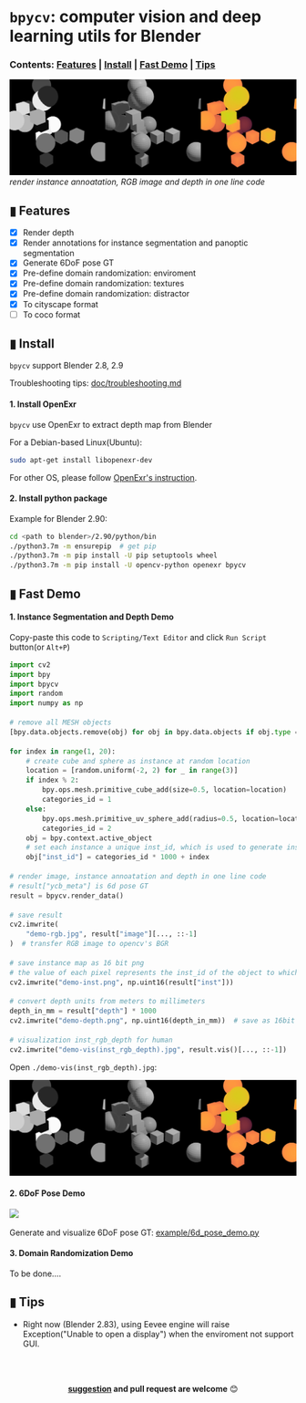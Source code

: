 # `bpycv`: computer vision and deep learning utils for Blender

### Contents: [Features](#-features) | [Install](#-install) | [Fast Demo](#-fast-demo) | [Tips](#-tips) 

![demo-vis(inst_rgb_depth).jpg](doc/img/demo-vis(inst_rgb_depth).jpg)    
*render instance annoatation, RGB image and depth in one line code*

## ▮ Features
 - [x] Render depth
 - [x] Render annotations for instance segmentation and panoptic segmentation 
 - [x] Generate 6DoF pose GT
 - [x] Pre-define domain randomization: enviroment
 - [x] Pre-define domain randomization: textures
 - [x] Pre-define domain randomization: distractor
 - [x] To cityscape format
 - [ ] To coco format

## ▮ Install
`bpycv` support Blender 2.8, 2.9

Troubleshooting tips: [doc/troubleshooting.md](doc/troubleshooting.md)

#### 1. Install OpenExr
`bpycv` use OpenExr to extract depth map from Blender

For a Debian-based Linux(Ubuntu):
```bash
sudo apt-get install libopenexr-dev
```

For other OS, please follow [OpenExr's instruction](https://excamera.com/sphinx/articles-openexr.html).

#### 2. Install python package
Example for Blender 2.90:
```bash
cd <path to blender>/2.90/python/bin
./python3.7m -m ensurepip  # get pip
./python3.7m -m pip install -U pip setuptools wheel 
./python3.7m -m pip install -U opencv-python openexr bpycv
```

## ▮ Fast Demo
#### 1. Instance Segmentation and Depth Demo
Copy-paste this code to `Scripting/Text Editor` and click `Run Script` button(or `Alt+P`)
```python
import cv2
import bpy
import bpycv
import random
import numpy as np

# remove all MESH objects
[bpy.data.objects.remove(obj) for obj in bpy.data.objects if obj.type == "MESH"]

for index in range(1, 20):
    # create cube and sphere as instance at random location
    location = [random.uniform(-2, 2) for _ in range(3)]
    if index % 2:
        bpy.ops.mesh.primitive_cube_add(size=0.5, location=location)
        categories_id = 1
    else:
        bpy.ops.mesh.primitive_uv_sphere_add(radius=0.5, location=location)
        categories_id = 2
    obj = bpy.context.active_object
    # set each instance a unique inst_id, which is used to generate instance annotation.
    obj["inst_id"] = categories_id * 1000 + index

# render image, instance annoatation and depth in one line code
# result["ycb_meta"] is 6d pose GT
result = bpycv.render_data()

# save result
cv2.imwrite(
    "demo-rgb.jpg", result["image"][..., ::-1]
)  # transfer RGB image to opencv's BGR

# save instance map as 16 bit png
# the value of each pixel represents the inst_id of the object to which the pixel belongs
cv2.imwrite("demo-inst.png", np.uint16(result["inst"]))

# convert depth units from meters to millimeters
depth_in_mm = result["depth"] * 1000
cv2.imwrite("demo-depth.png", np.uint16(depth_in_mm))  # save as 16bit png

# visualization inst_rgb_depth for human
cv2.imwrite("demo-vis(inst_rgb_depth).jpg", result.vis()[..., ::-1])
```
Open `./demo-vis(inst_rgb_depth).jpg`:   

![demo-vis(inst_rgb_depth).jpg](doc/img/demo-vis(inst_rgb_depth).jpg)


#### 2. 6DoF Pose Demo
<img src="https://user-images.githubusercontent.com/10448025/74708759-5e3ee000-5258-11ea-8849-0174c34d507c.png" style="width:300px">

Generate and visualize 6DoF pose GT: [example/6d_pose_demo.py](example/6d_pose_demo.py)


#### 3. Domain Randomization Demo

To be done....

## ▮ Tips
 * Right now (Blender 2.83), using Eevee engine will raise Exception("Unable to open a display") when the enviroment not support GUI.

<br>
<br>
<div align="center">

**[suggestion](https://github.com/DIYer22/bpycv/issues) and pull request are welcome** 😊
</div>